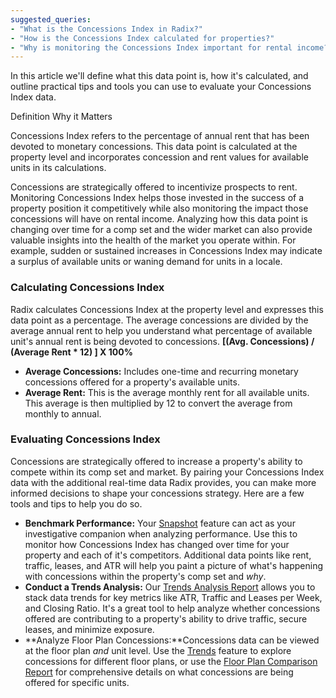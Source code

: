 ```yaml
---
suggested_queries:
- "What is the Concessions Index in Radix?"
- "How is the Concessions Index calculated for properties?"
- "Why is monitoring the Concessions Index important for rental income?"
---
```

In this article we'll define what this data point is, how it's calculated, and outline practical tips and tools you can use to evaluate your Concessions Index data.

Definition Why it Matters

Concessions Index refers to the percentage of annual rent that has been devoted to monetary concessions. This data point is calculated at the property level and incorporates concession and rent values for available units in its calculations.

Concessions are strategically offered to incentivize prospects to rent. Monitoring Concessions Index helps those invested in the success of a property position it competitively while also monitoring the impact those concessions will have on rental income. Analyzing how this data point is changing over time for a comp set and the wider market can also provide valuable insights into the health of the market you operate within. For example, sudden or sustained increases in Concessions Index may indicate a surplus of available units or waning demand for units in a locale.

### Calculating Concessions Index

Radix calculates Concessions Index at the property level and expresses this data point as a percentage. The average concessions are divided by the average annual rent to help you understand what percentage of available unit's annual rent is being devoted to concessions. **[(Avg. Concessions) / (Average Rent \* 12) ] X 100%**

* **Average Concessions:** Includes one-time and recurring monetary concessions offered for a property's available units.
* **Average Rent:** This is the average monthly rent for all available units. This average is then multiplied by 12 to convert the average from monthly to annual.

### Evaluating Concessions Index

Concessions are strategically offered to increase a property's ability to compete within its comp set and market. By pairing your Concessions Index data with the additional real-time data Radix provides, you can make more informed decisions to shape your concessions strategy. Here are a few tools and tips to help you do so.

* **Benchmark Performance:** Your [Snapshot](https://help.radix.com/hc/en-us/articles/9060091043981) feature can act as your investigative companion when analyzing performance. Use this to monitor how Concessions Index has changed over time for your property and each of it's competitors. Additional data points like rent, traffic, leases, and ATR will help you paint a picture of what's happening with concessions within the property's comp set and *why*.
* **Conduct a Trends Analysis:** Our [Trends Analysis Report](https://help.radix.com/hc/en-us/articles/15181922028429) allows you to stack data trends for key metrics like ATR, Traffic and Leases per Week, and Closing Ratio. It's a great tool to help analyze whether concessions offered are contributing to a property's ability to drive traffic, secure leases, and minimize exposure.
* **Analyze Floor Plan Concessions:**Concessions data can be viewed at the floor plan *and* unit level. Use the [Trends](https://help.radix.com/hc/en-us/articles/9060097289101) feature to explore concessions for different floor plans, or use the [Floor Plan Comparison Report](https://help.radix.com/hc/en-us/articles/15100961400845) for comprehensive details on what concessions are being offered for specific units.